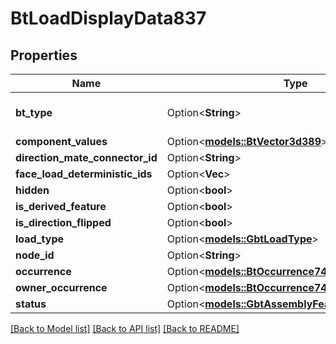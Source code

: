 # BtLoadDisplayData837

## Properties

Name | Type | Description | Notes
------------ | ------------- | ------------- | -------------
**bt_type** | Option<**String**> | Type of JSON object. | [optional]
**component_values** | Option<[**models::BtVector3d389**](BTVector3d-389.md)> |  | [optional]
**direction_mate_connector_id** | Option<**String**> |  | [optional]
**face_load_deterministic_ids** | Option<**Vec<String>**> |  | [optional]
**hidden** | Option<**bool**> |  | [optional]
**is_derived_feature** | Option<**bool**> |  | [optional]
**is_direction_flipped** | Option<**bool**> |  | [optional]
**load_type** | Option<[**models::GbtLoadType**](GBTLoadType.md)> |  | [optional]
**node_id** | Option<**String**> |  | [optional]
**occurrence** | Option<[**models::BtOccurrence74**](BTOccurrence-74.md)> |  | [optional]
**owner_occurrence** | Option<[**models::BtOccurrence74**](BTOccurrence-74.md)> |  | [optional]
**status** | Option<[**models::GbtAssemblyFeatureDisplayStatus**](GBTAssemblyFeatureDisplayStatus.md)> |  | [optional]

[[Back to Model list]](../README.md#documentation-for-models) [[Back to API list]](../README.md#documentation-for-api-endpoints) [[Back to README]](../README.md)


